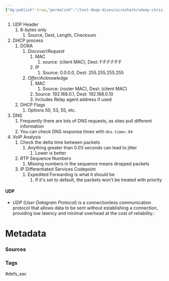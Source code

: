 ```yaml
---
{"dg-publish":true,"permalink":"/tool-deep-dives/wireshark/udemy-chris-greer/s08-udp-analysis/","updated":"2024-06-02T11:24:25.000-07:00"}
---
```


1. UDP Header
	1. 8-bytes only
		1. Source, Dest, Length, Checksum 
2. DHCP process
	1. DORA
		1. *Discover*/*Request*
			1. MAC
				1. source: (client MAC), Dest: F:F:F:F:F:F
			2. IP
				1. Source: 0.0.0.0, Dest: 255.255.255.255
		3. *Offer*/*Acknowledge*
			1. MAC
				1. Source: (router MAC), Dest: (client MAC)
			2. Source: 192.168.0.1, Dest: 192.168.0.10
			3. Includes Relay agent address if used
	2. DHCP Flags
		1. Options 50, 53, 55, etc.
3. DNS
	1. Frequently there are lots of DNS requests, as sites pull different information
	2. You can check DNS response times with `dns.time>.04`
4. VoIP Analysis
	1. Check the delta time between packets
		1. Anything greater than 0.03 seconds can lead to jitter
			1. Lower is better
	2. RTP Sequence Numbers
		1. Missing numbers in the sequence means dropped packets
	3. IP Differentiated Services Codepoint
		1. Expedited Forwarding is what it should be
			1. If it's set to default, the packets won't be treated with priority



<div class="transclusion internal-embed is-loaded"><div class="markdown-embed">




#### UDP
- *UDP* (*User Datagram Protocol*) is a connectionless communication protocol that allows data to be sent without establishing a connection, providing low latency and minimal overhead at the cost of reliability.:






# Metadata

### Sources


### Tags
#defs_sec 

</div></div>
 


